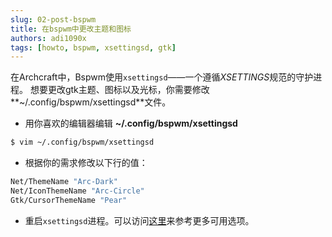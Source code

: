```yaml
---
slug: 02-post-bspwm
title: 在bspwm中更改主题和图标
authors: adi1090x
tags: [howto, bspwm, xsettingsd, gtk]
---
```


在Archcraft中，Bspwm使用`xsettingsd`——一个遵循*XSETTINGS*规范的守护进程。
想要更改gtk主题、图标以及光标，你需要修改**~/.config/bspwm/xsettingsd**文件。

- 用你喜欢的编辑器编辑 **~/.config/bspwm/xsettingsd**

```bash
$ vim ~/.config/bspwm/xsettingsd
```

<!--truncate-->
  
- 根据你的需求修改以下行的值：

```bash
Net/ThemeName "Arc-Dark"
Net/IconThemeName "Arc-Circle"
Gtk/CursorThemeName "Pear"
```

- 重启`xsettingsd`进程。可以访问[这里](https://github.com/derat/xsettingsd/wiki/Settings)来参考更多可用选项。
